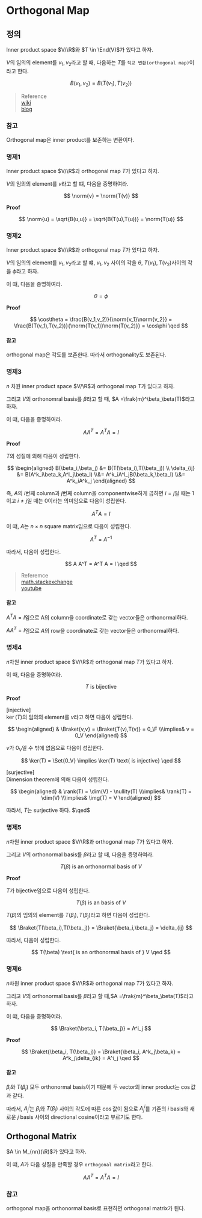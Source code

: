 # Orthogonal Map
## 정의
Inner product space $V/\R$와 $T \in \End(V)$가 있다고 하자.

$V$의 임의의 element를 $v_1,v_2$라고 할 때, 다음하는 $T$를 `직교 변환(orthogonal map)`이라고 한다.

$$ B(v_1,v_2) = B(T(v_1),T(v_2)) $$

> Reference  
> [wiki](https://en.wikipedia.org/wiki/Orthogonal_transformation)  
> [blog](https://m.blog.naver.com/qio910/221791116197)

### 참고
Orthogonal map은 inner product를 보존하는 변환이다.

### 명제1
Inner product space $V/\R$과 orthogonal map $T$가 있다고 하자.

$V$의 임의의 element를 $v$라고 할 떄, 다음을 증명하여라.

$$ \norm{v} = \norm{T(v)} $$

**Proof**

$$ \norm{u} = \sqrt{B(u,u)} = \sqrt{B(T(u),T(u))} = \norm{T(u)} $$

### 명제2
Inner product space $V/\R$과 orthogonal map $T$가 있다고 하자.

$V$의 임의의 element를 $v_1,v_2$라고 할 떄, $v_1,v_2$ 사이의 각을 $\theta$, $T(v_1),T(v_2)$사이의 각을 $\phi$라고 하자.

이 떄, 다음을 증명하여라.

$$ \theta = \phi $$

**Proof**

$$ \cos\theta = \frac{B(v_1,v_2)}{\norm{v_1}\norm{v_2}} = \frac{B(T(v_1),T(v_2))}{\norm{T(v_1)}\norm{T(v_2)}} = \cos\phi \qed $$

#### 참고
orthogonal map은 각도를 보존한다. 따라서 orthogonality도 보존된다.

### 명제3
$n$ 차원 inner product space $V/\R$과 orthogonal map $T$가 있다고 하자.

그리고 $V$의 orthonomral basis를 $\beta$라고 할 때, $A =\frak{m}^\beta_\beta(T)$라고 하자.

이 떄, 다음을 증명하여라.

$$ A A^T = A^T A = I $$

**Proof**

$T$의 성질에 의해 다음이 성립한다.

$$ \begin{aligned} B(\beta_i,\beta_j) &= B(T(\beta_i),T(\beta_j)) \\ \delta_{ij} &= B(A^k_i\beta_k,A^l_j\beta_l) \\&= A^k_iA^l_jB(\beta_k,\beta_l) \\&= A^k_iA^k_j \end{aligned}  $$

즉, $A$의 $i$번째 column과 $j$번째 column을 componentwise하게 곱하면 $i=j$일 때는 1이고 $i\neq j$일 때는 0이라는 의미임으로 다음이 성립한다.

$$ A^TA =I $$

이 떄, $A$는 $n\times n$ square matrix임으로 다음이 성립한다.

$$ A^T = A^{-1} $$

따라서, 다음이 성립한다.

$$ A A^T = A^T A = I \qed $$

> Referemce  
> [math.stackexchange](https://math.stackexchange.com/questions/3613207/prove-the-matrix-of-an-orthogonal-linear-transformation-relative-to-an-orthonorm)   
> [youtube](https://www.youtube.com/watch?v=FM7u3jINbbA)  

#### 참고
$A^TA=I$임으로 A의 column을 coordinate로 갖는 vector들은 orthonormal하다.

$AA^T=I$임으로 $A$의 row을 coordinate로 갖는 vector들은 orthonormal하다.

### 명제4
$n$차원 inner product space $V/\R$과 orthogonal map $T$가 있다고 하자.

이 때, 다음을 증명하여라.

$$ T \text{ is bijective} $$

**Proof**

[injective]  
$\ker(T)$의 임의의 element를 $v$라고 하면 다음이 성립한다.

$$ \begin{aligned} & \Braket{v,v} = \Braket{T(v),T(v)} = 0_\F \\\implies& v = 0_V \end{aligned} $$

$v$가 $0_V$일 수 밖에 없음으로 다음이 성립한다.

$$ \ker(T) = \Set{0_V} \implies \ker(T) \text{ is injective} \qed $$

[surjective]  
Dimension theorem에 의해 다음이 성립한다.

$$ \begin{aligned} & \rank(T) = \dim(V) - \nullity(T) \\\implies& \rank(T) = \dim(V) \\\implies& \img(T) = V \end{aligned} $$

따라서, $T$는 surjective 하다. $\qed$

### 명제5
$n$차원 inner product space $V/\R$과 orthogonal map $T$가 있다고 하자.

그리고 $V$의 orthonormal basis를 $\beta$라고 할 때, 다음을 증명하여라.

$$ T(\beta) \text{ is an orthonormal basis of } V $$

**Proof**

$T$가 bijective임으로 다음이 성립한다.

$$ T(\beta) \text{ is an basis of } V $$

$T(\beta)$의 임의의 element를 $T(\beta_i),T(\beta_j)$라고 하면 다음이 성립한다.

$$ \Braket{T(\beta_i),T(\beta_j)} = \Braket{\beta_i,\beta_j} = \delta_{ij} $$

따라서, 다음이 성립한다.

$$ T(\beta) \text{ is an orthonormal basis of } V \qed $$

### 명제6
$n$차원 inner product space $V/\R$과 orthogonal map $T$가 있다고 하자.

그리고 $V$의 orthonormal basis를 $\beta$라고 할 때,$A =\frak{m}^\beta_\beta(T)$라고 하자.

이 떄, 다음을 증명하여라.

$$ \Braket{\beta_i, T(\beta_j)} = A^i_j $$

**Proof**

$$ \Braket{\beta_i, T(\beta_j)} = \Braket{\beta_i, A^k_j\beta_k} = A^k_j\delta_{ik} = A^i_j \qed $$

#### 참고

$\beta_i$와 $T(\beta_j)$ 모두 orthonormal basis이기 때문에 두 vector의 inner product는 $\cos$값과 같다.

따라서, $A^i_j$는 $\beta_i$와 $T(\beta_j)$ 사이의 각도에 따른 $\cos$값이 됨으로 $A^i_j$를 기존의 $i$ basis와 새로운 $j$ basis 사이의 directional cosine이라고 부르기도 한다.


## Orthogonal Matrix
$A \in M_{nn}(\R)$가 있다고 하자.

이 떄, $A$가 다음 성질을 만족할 경우 `orthogonal matrix`라고 한다.

$$ AA^T = A^TA = I $$

### 참고
orthogonal map을 orthonormal basis로 표현하면 orthogonal matrix가 된다.